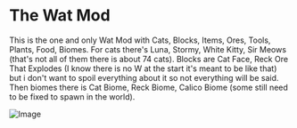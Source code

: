 # The Wat Mod
This is the one and only Wat Mod with Cats, Blocks, Items, Ores, Tools, Plants, Food, Biomes. For cats there's Luna, Stormy, White Kitty, Sir Meows (that's not all of them there is about 74 cats). Blocks are Cat Face, Reck Ore That Explodes (I know there is no W at the start it's meant to be like that) but i don't want to spoil everything about it so not everything will be said.
Then biomes there is Cat Biome, Reck Biome, Calico Biome (some still need to be fixed to spawn in the world).



![Image](https://github.com/users/WatStudios/projects/1/assets/159730338/3d4785fc-2e3a-4192-9f98-9df88ca67acb)
